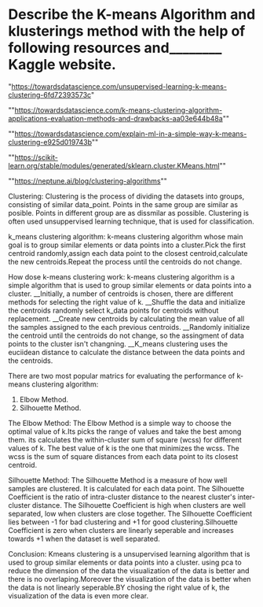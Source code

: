 # Describe the K-means Algorithm and klusterings method with the help of following resources and________ Kaggle website.

"https://towardsdatascience.com/unsupervised-learning-k-means-clustering-6fd72393573c"

""https://towardsdatascience.com/k-means-clustering-algorithm-applications-evaluation-methods-and-drawbacks-aa03e644b48a""

""https://towardsdatascience.com/explain-ml-in-a-simple-way-k-means-clustering-e925d019743b""

""https://scikit-learn.org/stable/modules/generated/sklearn.cluster.KMeans.html""

""https://neptune.ai/blog/clustering-algorithms""

Clustering: Clustering is the process of dividing the datasets into groups, consisting of similar data_point. Points in the same group are similar as posible. Points in different group are as dissmilar as possible. Clustering is often used unsuppervised learning technique, that is used for classification.

k_means clustering algorithm: k-means clustering algorithm whose main goal is to group similar elements or data points into a cluster.Pick the first centroid randomly,assign each data point to the closest centroid,calculate the new centroids.Repeat the process until the centroids do not change.

How dose k-means clustering work: k-means clustering algorithm is a simple algorithm that is used to group similar elements or data points into a cluster.
__Initially, a number of centroids is chosen, there are different methods for selecting the right value of k.
__Shuffle the data and initialize the centroids randomly select k_data points for centroids without replacement.
__Create new centroids by calculating the mean value of all the samples assigned to the each previous centroids.
__Randomly initialize the centroid until the centroids do not change, so the assingment of data points to the cluster isn't changning.
__K_means clustering uses the euciidean distance to calculate the distance between the data points and the centroids.

There are two most popular matrics for evaluating the performance of k-means clustering algorithm:

1. Elbow Method.
2. Silhouette Method.

The Elbow Method: The Elbow Method is a simple way to choose the optimal value of k.Its picks the range of values and take the best among them. its calculates the within-cluster sum of square (wcss) for different values of k. The best value of k is the one that minimizes the wcss. The wcss is the sum of square distances from each data point to its closest centroid.

Silhouette Method: The Silhouette Method is a measure of how well samples are clustered. It is calculated for each data point. The Silhouette Coefficient is the ratio of intra-cluster distance to the nearest cluster's inter-cluster distance. The Silhouette Coefficient is high when clusters are well separated, low when clusters are close together. The Silhouette Coefficient lies between -1 for bad clustering and +1 for good clustering.Silhouette Coefficient is zero when clusters are linearly seperable and increases towards +1 when the dataset is well separated.

Conclusion: Kmeans clustering is a unsupervised learning algorithm that is used to group similar elements or data points into a cluster.
using pca to reduce the dimension of the data the visualization of the data is better and there is no overlaping.Moreover the visualization of the data is better when the data is not linearly seperable.BY chosing the right value of k, the visualization of the data is even
more clear.
